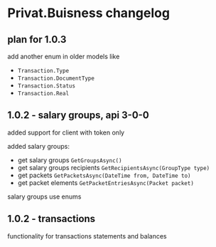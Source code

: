 ﻿# Privat.Buisness changelog
## plan for 1.0.3
  add another enum in older models like 
   - `Transaction.Type`
   - `Transaction.DocumentType`
   - `Transaction.Status`
   - `Transaction.Real`

## 1.0.2 - salary groups, api 3-0-0
  added support for client with token only

  added salary groups:
  - get salary groups `GetGroupsAsync()`
  - get salary groups recipients `GetRecipientsAsync(GroupType type)`
  - get packets `GetPacketsAsync(DateTime from, DateTime to)`
  - get packet elements `GetPacketEntriesAsync(Packet packet)`

  salary groups use enums
## 1.0.2 - transactions
  functionality for transactions statements and balances